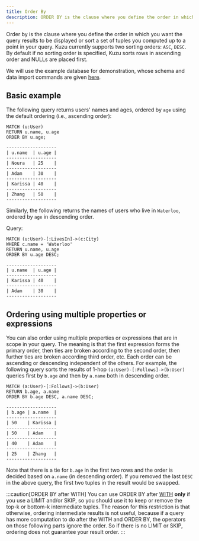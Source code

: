 ```yaml
---
title: Order By
description: ORDER BY is the clause where you define the order in which you want the query results to be displayed or sort a set of tuples you computed up to a point in your query.
---
```


Order by is the clause where you define the order in which you want the query results to be displayed
or sort a set of tuples you computed up to a point in your query.  Kuzu currently supports two
sorting orders: `ASC`, `DESC`. By default if no sorting order is specified, Kuzu sorts
rows in ascending order and NULLs are placed first.

We will use the example database for demonstration, whose schema and data import commands are given [here](/cypher/query-clauses/example-database).

## Basic example
The following query returns users' names and ages, ordered by `age` using the default ordering (i.e., ascending order):

```cypher
MATCH (u:User)
RETURN u.name, u.age
ORDER BY u.age;
```

```
-------------------
| u.name  | u.age |
-------------------
| Noura   | 25    |
-------------------
| Adam    | 30    |
-------------------
| Karissa | 40    |
-------------------
| Zhang   | 50    |
-------------------
```

Similarly, the following returns the names of users who live in `Waterloo`, ordered by `age` in descending order.

Query:
```cypher
MATCH (u:User)-[:LivesIn]->(c:City)
WHERE c.name = 'Waterloo'
RETURN u.name, u.age
ORDER BY u.age DESC;
```

```
-------------------
| u.name  | u.age |
-------------------
| Karissa | 40    |
-------------------
| Adam    | 30    |
-------------------
```

## Ordering using multiple properties or expressions
You can also order using multiple properties or expressions that are in scope in your query.
The meaning is that the first expression forms the primary order, then ties are broken
according to the second order, then further ties are broken according third order, etc.
Each order can be ascending or descending independent of the others.
For example, the following query sorts the results of 1-hop `(a:User)-[:Follows]->(b:User)`
queries first by `b.age` and then by `a.name` both in descending order.

```cypher
MATCH (a:User)-[:Follows]->(b:User)
RETURN b.age, a.name 
ORDER BY b.age DESC, a.name DESC;
```

```
-------------------
| b.age | a.name  |
-------------------
| 50    | Karissa |
-------------------
| 50    | Adam    |
-------------------
| 40    | Adam    |
-------------------
| 25    | Zhang   |
-------------------
```

Note that there is a tie for `b.age` in the first two rows and the order is 
decided based on `a.name` (in descending order). If you removed the
last `DESC` in the above query, the first two tuples in the result
would be swapped.

:::caution[ORDER BY after WITH]
You can use ORDER BY after [WITH](/cypher/query-clauses/with) **only** if you use a LIMIT and/or SKIP, so you should
use it to keep or remove the top-k or bottom-k intermediate tuples. The reason for this
restriction is that otherwise, ordering intermediate results is not useful, because if 
a query has more computation to do after the WITH and ORDER BY, the operators on those following
parts ignore the order. So if there is no LIMIT or SKIP, ordering does not guarantee your result order.
:::
